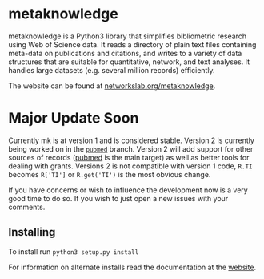# metaknowledge

metaknowledge is a Python3 library that simplifies bibliometric research using Web of Science data. It reads a directory of plain text files containing meta-data on publications and citations, and writes to a variety of data structures that are suitable for quantitative, network, and text analyses. It handles large datasets (e.g. several million records) efficiently.

The website can be found at [networkslab.org/metaknowledge](http://networkslab.org/metaknowledge/).

# Major Update Soon
Currently mk is at version 1 and is considered stable. Version 2 is currently being worked on in the [`pubmed`](https://github.com/networks-lab/metaknowledge/tree/pubmed) branch. Version 2 will add support for other sources of records ([pubmed](https://www.ncbi.nlm.nih.gov/pubmed) is the main target) as well as better tools for dealing with grants. Versions 2 is not compatible with version 1 code, `R.TI` becomes `R['TI']` or `R.get('TI')` is the most obvious change.

If you have concerns or wish to influence the development now is a very good time to do so. If you wish to just open a new issues with your comments.


## Installing
To install run `python3 setup.py install`

For information on alternate installs read the documentation at the [website](http://networkslab.org/metaknowledge/installation/).
